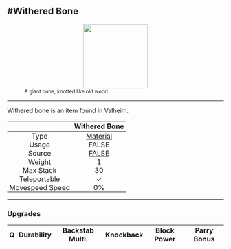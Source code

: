 <meta property="og:title" content="Withered Bone - MoreValheim" /><meta property="og:type" content="website" /><meta property="og:image" content="/assets/withered_bone.png" /><meta property="og:description" content="Withered Bone is an item found in Valheim." /><meta name="theme-color" content="#546D78"><meta name="twitter:card" content="summary_large_image">
#Withered Bone
-------------
<style>img {width:20px;}.tb {width:150px;display: block;margin-left: auto;margin-right: auto;}</style>

<style>.md-typeset table:not([class]) th:not([align]) {min-width:unset!important;}</style>
<style>td{padding:0em 0.3em!important;text-align:center!important;border-left:.05rem solid var(--md-default-fg-color--lightest)}</style>

<style>th{padding:0.1em 0.3em!important;text-align:center!important;font-weight:bold}</style>

<style>pre{text-align:right!important}</style>
<style>table tr td:first-child {border-left: 0;};</style>

<figure><img src="/assets/withered_bone.png" class="tb" /><figcaption><small>A giant bone, knotted like old wood.</small></figcaption></figure>

-------------

Withered bone is an item found in Valheim.

|        | Withered Bone              |
| ----------- | ------------------------------------ |
| Type | [Material](../../types/material)
| Usage | FALSE<br>
| Source | [FALSE](../../items/false)
| Weight | 1 |
| Max Stack | 30 |
| Teleportable | ✓
| Movespeed Speed | 0%


-------------

### Upgrades
| Q | Durability | Backstab Multi. | Knockback | Block Power | Parry Bonus
| - | - | - | - | - | - 
